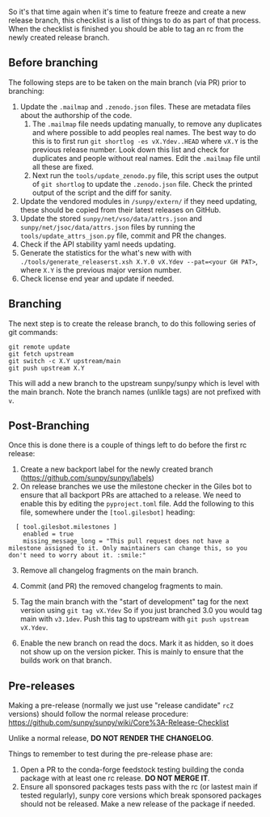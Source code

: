 So it's that time again when it's time to feature freeze and create a new release branch, this checklist is a list of things to do as part of that process. When the checklist is finished you should be able to tag an rc from the newly created release branch.

## Before branching

The following steps are to be taken on the main branch (via PR) prior to branching:

1. Update the `.mailmap` and `.zenodo.json` files. These are metadata files about the authorship of the code.
    1. The `.mailmap` file needs updating manually, to remove any duplicates and where possible to add peoples real names. The best way to do this is to first run `git shortlog -es vX.Ydev..HEAD` where `vX.Y` is the previous release number. Look down this list and check for duplicates and people without real names. Edit the `.mailmap` file until all these are fixed.
    2. Next run the `tools/update_zenodo.py` file, this script uses the output of `git shortlog` to update the `.zenodo.json` file. Check the printed output of the script and the diff for sanity.
1. Update the vendored modules in `/sunpy/extern/` if they need updating, these should be copied from their latest releases on GitHub.
1. Update the stored `sunpy/net/vso/data/attrs.json` and `sunpy/net/jsoc/data/attrs.json` files by running the `tools/update_attrs_json.py` file, commit and PR the changes.
1. Check if the API stability yaml needs updating.
1. Generate the statistics for the what's new with with `./tools/generate_releaserst.xsh X.Y.0 vX.Ydev --pat=<your GH PAT>`, where `X.Y` is the previous major version number.
1. Check license end year and update if needed.

## Branching

The next step is to create the release branch, to do this following series of git commands:

    git remote update
    git fetch upstream
    git switch -c X.Y upstream/main
    git push upstream X.Y

This will add a new branch to the upstream sunpy/sunpy which is level with the main branch. Note the branch names (unlikle tags) are not prefixed with `v`.

## Post-Branching

Once this is done there is a couple of things left to do before the first rc release:

1. Create a new backport label for the newly created branch (https://github.com/sunpy/sunpy/labels)
1. On release branches we use the milestone checker in the Giles bot to ensure that all backport PRs are attached to a release. We need to enable this by editing the `pyproject.toml` file. Add the following to this file, somewhere under the `[tool.gilesbot]` heading:

```
  [ tool.gilesbot.milestones ]
    enabled = true
    missing_message_long = "This pull request does not have a milestone assigned to it. Only maintainers can change this, so you don't need to worry about it. :smile:"
```

3. Remove all changelog fragments on the main branch.

1. Commit (and PR) the removed changelog fragments to main.

1. Tag the main branch with the "start of development" tag for the next version using `git tag vX.Ydev` So if you just branched 3.0 you would tag main with `v3.1dev`. Push this tag to upstream with `git push upstream vX.Ydev`.

1. Enable the new branch on read the docs. Mark it as hidden, so it does not show up on the version picker. This is mainly to ensure that the builds work on that branch.

## Pre-releases

Making a pre-release (normally we just use "release candidate" `rcZ` versions) should follow the normal release procedure: <https://github.com/sunpy/sunpy/wiki/Core%3A-Release-Checklist>

Unlike a normal release, **DO NOT RENDER THE CHANGELOG**.

Things to remember to test during the pre-release phase are:

1. Open a PR to the conda-forge feedstock testing building the conda package with at least one rc release. **DO NOT MERGE IT**.
2. Ensure all sponsored packages tests pass with the rc (or lastest main if tested regularly), sunpy core versions which break sponsored packages should not be released. Make a new release of the package if needed.